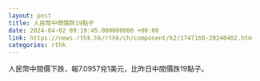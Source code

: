 ```yaml
---
layout: post
title: 人民幣中間價跌19點子
date: 2024-04-02 09:19:45.000000000 +08:00
link: https://news.rthk.hk/rthk/ch/component/k2/1747160-20240402.htm
categories: rthk
---
```


人民幣中間價下跌，報7.0957兌1美元，比昨日中間價跌19點子。
